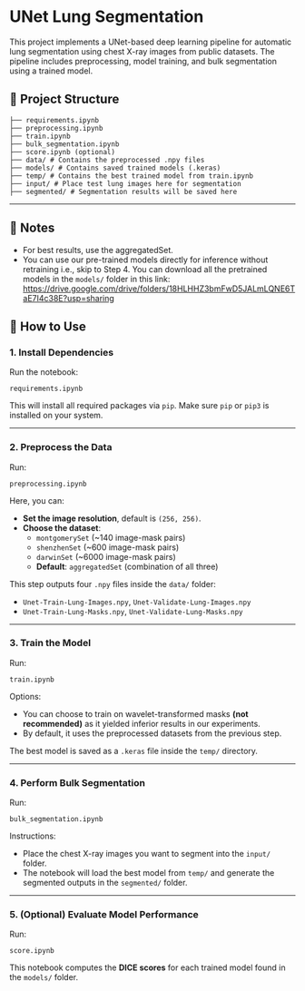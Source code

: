 # UNet Lung Segmentation

This project implements a UNet-based deep learning pipeline for automatic lung segmentation using chest X-ray images from public datasets. The pipeline includes preprocessing, model training, and bulk segmentation using a trained model.

## 📁 Project Structure
```
├── requirements.ipynb
├── preprocessing.ipynb
├── train.ipynb
├── bulk_segmentation.ipynb
├── score.ipynb (optional)
├── data/ # Contains the preprocessed .npy files
├── models/ # Contains saved trained models (.keras)
├── temp/ # Contains the best trained model from train.ipynb
├── input/ # Place test lung images here for segmentation
├── segmented/ # Segmentation results will be saved here
```
---

## 📌 Notes
- For best results, use the aggregatedSet.
- You can use our pre-trained models directly for inference without retraining i.e., skip to Step 4. You can download all the pretrained models in the `models/` folder in this link: https://drive.google.com/drive/folders/18HLHHZ3bmFwD5JALmLQNE6TaE7I4c38E?usp=sharing

## 🚀 How to Use

### 1. Install Dependencies
Run the notebook:

`requirements.ipynb`

This will install all required packages via `pip`. Make sure `pip` or `pip3` is installed on your system.

---

### 2. Preprocess the Data
Run:

`preprocessing.ipynb`

Here, you can:
- **Set the image resolution**, default is `(256, 256)`.
- **Choose the dataset**:
  - `montgomerySet` (~140 image-mask pairs)
  - `shenzhenSet` (~600 image-mask pairs)
  - `darwinSet` (~6000 image-mask pairs)
  - **Default**: `aggregatedSet` (combination of all three)

This step outputs four `.npy` files inside the `data/` folder:
- `Unet-Train-Lung-Images.npy`, `Unet-Validate-Lung-Images.npy`
- `Unet-Train-Lung-Masks.npy`, `Unet-Validate-Lung-Masks.npy`

---

### 3. Train the Model
Run:

`train.ipynb`

Options:
- You can choose to train on wavelet-transformed masks **(not recommended)** as it yielded inferior results in our experiments.
- By default, it uses the preprocessed datasets from the previous step.

The best model is saved as a `.keras` file inside the `temp/` directory.

---

### 4. Perform Bulk Segmentation
Run:

`bulk_segmentation.ipynb`

Instructions:
- Place the chest X-ray images you want to segment into the `input/` folder.
- The notebook will load the best model from `temp/` and generate the segmented outputs in the `segmented/` folder.

---

### 5. (Optional) Evaluate Model Performance
Run:

`score.ipynb`

This notebook computes the **DICE scores** for each trained model found in the `models/` folder.
